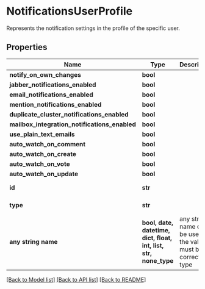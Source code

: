 # NotificationsUserProfile

Represents the notification settings in the profile of the specific user.

## Properties
Name | Type | Description | Notes
------------ | ------------- | ------------- | -------------
**notify_on_own_changes** | **bool** |  | [optional] 
**jabber_notifications_enabled** | **bool** |  | [optional] 
**email_notifications_enabled** | **bool** |  | [optional] 
**mention_notifications_enabled** | **bool** |  | [optional] 
**duplicate_cluster_notifications_enabled** | **bool** |  | [optional] 
**mailbox_integration_notifications_enabled** | **bool** |  | [optional] 
**use_plain_text_emails** | **bool** |  | [optional] 
**auto_watch_on_comment** | **bool** |  | [optional] 
**auto_watch_on_create** | **bool** |  | [optional] 
**auto_watch_on_vote** | **bool** |  | [optional] 
**auto_watch_on_update** | **bool** |  | [optional] 
**id** | **str** |  | [optional] [readonly] 
**type** | **str** |  | [optional] [readonly] 
**any string name** | **bool, date, datetime, dict, float, int, list, str, none_type** | any string name can be used but the value must be the correct type | [optional]

[[Back to Model list]](../README.md#documentation-for-models) [[Back to API list]](../README.md#documentation-for-api-endpoints) [[Back to README]](../README.md)


